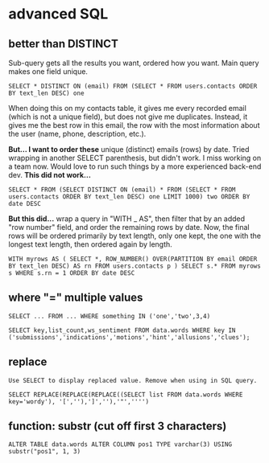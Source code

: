 # advanced SQL

## better than DISTINCT

Sub-query gets all the results you want, ordered how you want. Main query makes one field unique.

`SELECT * DISTINCT ON (email) FROM (SELECT * FROM users.contacts ORDER BY text_len DESC) one`

When doing this on my contacts table, it gives me every recorded email \(which is not a unique field\), but does not give me duplicates. Instead, it gives me the best row in this email, the row with the most information about the user \(name, phone, description, etc.\).

**But... I want to order these** unique \(distinct\) emails \(rows\) by date. Tried wrapping in another SELECT parenthesis, but didn't work. I miss working on a team now. Would love to run such things by a more experienced back-end dev. **This did not work...**

`SELECT * FROM (SELECT DISTINCT ON (email) * FROM (SELECT * FROM users.contacts ORDER BY text_len DESC) one LIMIT 1000) two ORDER BY date DESC`

**But this did...** wrap a query in "WITH \_ AS", then filter that by an added "row number" field, and order the remaining rows by date. Now, the final rows will be ordered primarily by text length, only one kept, the one with the longest text length, then ordered again by length.

`WITH myrows AS ( SELECT *, ROW_NUMBER() OVER(PARTITION BY email ORDER BY text_len DESC) AS rn FROM users.contacts p ) SELECT s.* FROM myrows s WHERE s.rn = 1 ORDER BY date DESC` 

## where **"=" multiple values**

`SELECT ... FROM ... WHERE something IN ('one','two',3,4)`

`SELECT key,list_count,ws_sentiment FROM data.words WHERE key IN ('submissions','indications','motions','hint','allusions','clues');`

## replace

`Use SELECT to display replaced value. Remove when using in SQL query.`

`SELECT REPLACE(REPLACE(REPLACE((SELECT list FROM data.words WHERE key='wordy'), '[',''),']',''),'"','''')`

## function: substr \(cut off first 3 characters\)

`ALTER TABLE data.words ALTER COLUMN pos1 TYPE varchar(3) USING substr("pos1", 1, 3)`

